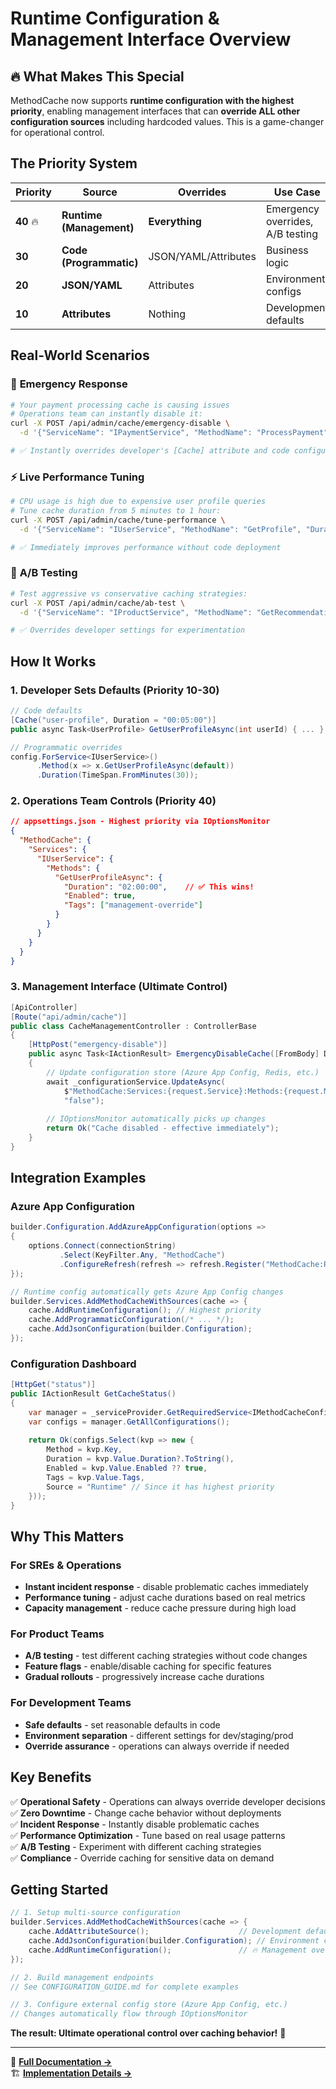 # Runtime Configuration & Management Interface Overview

## 🔥 **What Makes This Special**

MethodCache now supports **runtime configuration with the highest priority**, enabling management interfaces that can **override ALL other configuration sources** including hardcoded values. This is a game-changer for operational control.

## **The Priority System**

| Priority | Source | Overrides | Use Case |
|----------|--------|-----------|----------|
| **40** 🔥 | **Runtime (Management)** | **Everything** | Emergency overrides, A/B testing |
| **30** | **Code (Programmatic)** | JSON/YAML/Attributes | Business logic |
| **20** | **JSON/YAML** | Attributes | Environment configs |
| **10** | **Attributes** | Nothing | Development defaults |

## **Real-World Scenarios**

### 🚨 **Emergency Response**
```bash
# Your payment processing cache is causing issues
# Operations team can instantly disable it:
curl -X POST /api/admin/cache/emergency-disable \
  -d '{"ServiceName": "IPaymentService", "MethodName": "ProcessPayment"}'

# ✅ Instantly overrides developer's [Cache] attribute and code configuration
```

### ⚡ **Live Performance Tuning**
```bash
# CPU usage is high due to expensive user profile queries
# Tune cache duration from 5 minutes to 1 hour:
curl -X POST /api/admin/cache/tune-performance \
  -d '{"ServiceName": "IUserService", "MethodName": "GetProfile", "Duration": "01:00:00"}'

# ✅ Immediately improves performance without code deployment
```

### 🔬 **A/B Testing**
```bash
# Test aggressive vs conservative caching strategies:
curl -X POST /api/admin/cache/ab-test \
  -d '{"ServiceName": "IProductService", "MethodName": "GetRecommendations", "Variant": "aggressive"}'

# ✅ Overrides developer settings for experimentation
```

## **How It Works**

### 1. **Developer Sets Defaults** (Priority 10-30)
```csharp
// Code defaults
[Cache("user-profile", Duration = "00:05:00")]
public async Task<UserProfile> GetUserProfileAsync(int userId) { ... }

// Programmatic overrides
config.ForService<IUserService>()
      .Method(x => x.GetUserProfileAsync(default))
      .Duration(TimeSpan.FromMinutes(30));
```

### 2. **Operations Team Controls** (Priority 40)
```json
// appsettings.json - Highest priority via IOptionsMonitor
{
  "MethodCache": {
    "Services": {
      "IUserService": {
        "Methods": {
          "GetUserProfileAsync": {
            "Duration": "02:00:00",    // ✅ This wins!
            "Enabled": true,
            "Tags": ["management-override"]
          }
        }
      }
    }
  }
}
```

### 3. **Management Interface** (Ultimate Control)
```csharp
[ApiController]
[Route("api/admin/cache")]
public class CacheManagementController : ControllerBase
{
    [HttpPost("emergency-disable")]
    public async Task<IActionResult> EmergencyDisableCache([FromBody] DisableRequest request)
    {
        // Update configuration store (Azure App Config, Redis, etc.)
        await _configurationService.UpdateAsync(
            $"MethodCache:Services:{request.Service}:Methods:{request.Method}:Enabled", 
            "false");
        
        // IOptionsMonitor automatically picks up changes
        return Ok("Cache disabled - effective immediately");
    }
}
```

## **Integration Examples**

### **Azure App Configuration**
```csharp
builder.Configuration.AddAzureAppConfiguration(options =>
{
    options.Connect(connectionString)
           .Select(KeyFilter.Any, "MethodCache")
           .ConfigureRefresh(refresh => refresh.Register("MethodCache:RefreshKey"));
});

// Runtime config automatically gets Azure App Config changes
builder.Services.AddMethodCacheWithSources(cache => {
    cache.AddRuntimeConfiguration(); // Highest priority
    cache.AddProgrammaticConfiguration(/* ... */);
    cache.AddJsonConfiguration(builder.Configuration);
});
```

### **Configuration Dashboard**
```csharp
[HttpGet("status")]
public IActionResult GetCacheStatus()
{
    var manager = _serviceProvider.GetRequiredService<IMethodCacheConfigurationManager>();
    var configs = manager.GetAllConfigurations();
    
    return Ok(configs.Select(kvp => new {
        Method = kvp.Key,
        Duration = kvp.Value.Duration?.ToString(),
        Enabled = kvp.Value.Enabled ?? true,
        Tags = kvp.Value.Tags,
        Source = "Runtime" // Since it has highest priority
    }));
}
```

## **Why This Matters**

### **For SREs & Operations**
- **Instant incident response** - disable problematic caches immediately
- **Performance tuning** - adjust cache durations based on real metrics
- **Capacity management** - reduce cache pressure during high load

### **For Product Teams**
- **A/B testing** - test different caching strategies without code changes
- **Feature flags** - enable/disable caching for specific features
- **Gradual rollouts** - progressively increase cache durations

### **For Development Teams**
- **Safe defaults** - set reasonable defaults in code
- **Environment separation** - different settings for dev/staging/prod
- **Override assurance** - operations can always override if needed

## **Key Benefits**

✅ **Operational Safety** - Operations can always override developer decisions  
✅ **Zero Downtime** - Change cache behavior without deployments  
✅ **Incident Response** - Instantly disable problematic caches  
✅ **Performance Optimization** - Tune based on real usage patterns  
✅ **A/B Testing** - Experiment with different caching strategies  
✅ **Compliance** - Override caching for sensitive data on demand  

## **Getting Started**

```csharp
// 1. Setup multi-source configuration
builder.Services.AddMethodCacheWithSources(cache => {
    cache.AddAttributeSource();                    // Development defaults
    cache.AddJsonConfiguration(builder.Configuration); // Environment configs  
    cache.AddRuntimeConfiguration();               // 🔥 Management overrides
});

// 2. Build management endpoints
// See CONFIGURATION_GUIDE.md for complete examples

// 3. Configure external config store (Azure App Config, etc.)
// Changes automatically flow through IOptionsMonitor
```

**The result: Ultimate operational control over caching behavior!** 🎯

---

📖 **[Full Documentation →](CONFIGURATION_GUIDE.md)**  
🏗️ **[Implementation Details →](CONFIGURATION_DEMO.md)**